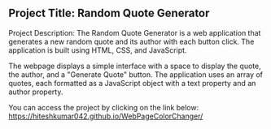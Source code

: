 ## Project Title: Random Quote Generator

Project Description:
The Random Quote Generator is a web application that generates a new random quote and its author with each button click. The application is built using HTML, CSS, and JavaScript.

The webpage displays a simple interface with a space to display the quote, the author, and a "Generate Quote" button. The application uses an array of quotes, each formatted as a JavaScript object with a text property and an author property.

You can access the project by clicking on the link below:
https://hiteshkumar042.github.io/WebPageColorChanger/
